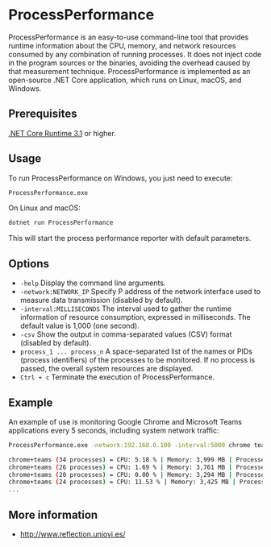 # ProcessPerformance
ProcessPerformance is an easy-to-use command-line tool that provides runtime information about the CPU, memory, and network resources consumed by any combination of running processes. It does not inject code in the program sources or the binaries, avoiding the overhead caused by that measurement technique. ProcessPerformance is implemented as an open-source .NET Core application, which runs on Linux, macOS, and Windows.

## Prerequisites
[.NET Core Runtime 3.1](https://dotnet.microsoft.com/download/dotnet-core/3.1) or higher.

## Usage
To run ProcessPerformance on Windows, you just need to execute:

```bash
ProcessPerformance.exe	
```
On Linux and macOS:

```bash
dotnet run ProcessPerformance	
```

This will start the process performance reporter with default parameters.

## Options
* `-help` Display the command line arguments.
* `-network:NETWORK_IP` Specify P address of the network interface used to measure data transmission (disabled by default).
* `-interval:MILLISECONDS` The interval used to gather the runtime information of resource consumption, expressed in milliseconds. The default value is 1,000 (one second).
* `-csv`  Show the output in comma-separated values (CSV) format (disabled by default).
* `process_1 ... process_n` A space-separated list of the names or PIDs (process identifiers) of the processes to be monitored. If no process is passed, the overall system resources are displayed.
* `Ctrl + c` Terminate the execution of ProcessPerformance.

## Example
An example of use is monitoring Google Chrome and Microsoft Teams applications every 5 seconds, including system network traffic: 

```bash
ProcessPerformance.exe -network:192.168.0.100 -interval:5000 chrome teams

chrome+teams (34 processes) = CPU: 5.18 % | Memory: 3,999 MB | Processes: Sent 0 KB (0 kbps) - Received 0 KB (0 kbps) | Network: Sent 12 KB (89 kbps) - Received 4 KB (29 kbps)
chrome+teams (26 processes) = CPU: 1.69 % | Memory: 3,761 MB | Processes: Sent 3 KB (24 kbps) - Received 29 KB (237 kbps) | Network: Sent 42 KB (219 kbps) - Received 62 KB (431 kbps)
chrome+teams (20 processes) = CPU: 0.00 % | Memory: 3,294 MB | Processes: Sent 46 KB (350 kbps) - Received 96 KB (542 kbps) | Network: Sent 169 KB (918 kbps) - Received 287 KB (1,622 kbps)
chrome+teams (24 processes) = CPU: 11.53 % | Memory: 3,425 MB | Processes: Sent 93 KB (382 kbps) - Received 201 KB (864 kbps) | Network: Sent 242 KB (562 kbps) - Received 380 KB (716 kbps)
...
```
	
## More information
* http://www.reflection.uniovi.es/

